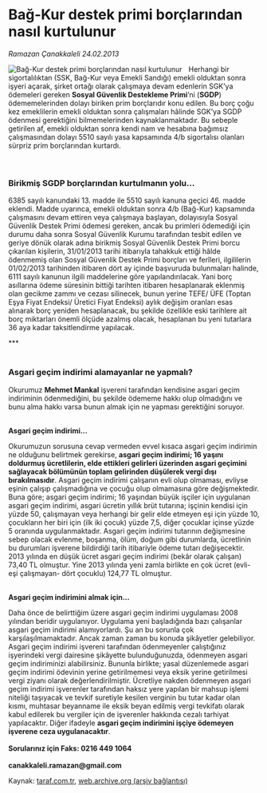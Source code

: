 # Bağ-Kur destek primi borçlarından nasıl kurtulunur

*Ramazan Çanakkaleli 24.02.2013*

<div class="yazi"><img align="left" alt="Bağ-Kur destek primi borçlarından nasıl kurtulunur" border="0" src="http://www.taraf.com.tr/fotoraflar/makaleler/bag-kur-destek-primi-borclarindan-nasil-kurtulunur_1797_orijinal.jpg" style="border-right-width:10px; border-color:#FFFFFF"/><p>Herhangi bir sigortalılıktan (SSK, Bağ-Kur veya Emekli Sandığı) emekli olduktan sonra işyeri açarak, şirket ortağı olarak çalışmaya devam edenlerin SGK’ya ödemeleri gereken <b>Sosyal Güvenlik Destekleme Primi</b>’ni (<b>SGDP</b>) ödememelerinden dolayı biriken prim borçlarıdır konu edilen. Bu borç çoğu kez emeklilerin emekli olduktan sonra çalışmaları hâlinde SGK’ya SGDP ödenmesi gerektiğini bilmemelerinden kaynaklanmaktadır. Bu sebeple getirilen af, emekli olduktan sonra kendi nam ve hesabına bağımsız çalışmasından dolayı 5510 sayılı yasa kapsamında 4/b sigortalısı olanları sürpriz prim borçlarından kurtardı.<br/><br/><br/></p>
<h3>Birikmiş SGDP borçlarından kurtulmanın yolu...</h3>
<p>6385 sayılı kanundaki 13. madde ile 5510 sayılı kanuna geçici 46. madde eklendi. Madde uyarınca, emekli olduktan sonra 4/b (Bağ-Kur) kapsamında çalışmasını devam ettiren veya çalışmaya başlayan, dolayısıyla Sosyal Güvenlik Destek Primi ödemesi gereken, ancak bu primleri ödemediği için durumu daha sonra Sosyal Güvenlik Kurumu tarafından tesbit edilen ve geriye dönük olarak adına birikmiş Sosyal Güvenlik Destek Primi borcu çıkarılan kişilerin, 31/01/2013 tarihi itibarıyla tahakkuk ettiği hâlde ödenmemiş olan Sosyal Güvenlik Destek Primi borçları ve ferîleri, ilgililerin 01/02/2013 tarihinden itibaren dört ay içinde başvuruda bulunmaları halinde, 6111 sayılı kanunun ilgili maddelerine göre yapılandırılacak.<b> </b>Yani borç asıllarına ödeme süresinin bittiği tarihten itibaren hesaplanarak eklenmiş olan gecikme zammı ve cezası silinecek, bunun yerine TEFE/ ÜFE (Toptan Eşya Fiyat Endeksi/ Üretici Fiyat Endeksi) aylık değişim oranları esas alınarak borç yeniden hesaplanacak, bu şekilde özellikle eski tarihlere ait borç miktarları önemli ölçüde azalmış olacak, hesaplanan bu yeni tutarlara 36 aya kadar taksitlendirme yapılacak.</p>
<p>***<br/><br/></p>
<h3>Asgari geçim indirimi alamayanlar ne yapmalı?</h3>
<p>Okurumuz <b>Mehmet Mankal</b> işvereni tarafından kendisine asgari geçim indiriminin ödenmediğini, bu şekilde ödememe hakkı olup olmadığını ve bunu alma hakkı varsa bunun almak için ne yapması gerektiğini soruyor.</p>
<p><b><br/>Asgari geçim indirimi...</b></p>
<p>Okurumuzun sorusuna cevap vermeden evvel kısaca asgari geçim indirimin ne olduğunu belirtmek gerekirse, <b>asgari geçim indirimi; 16 yaşını doldurmuş ücretlilerin, elde ettikleri gelirleri üzerinden asgari geçimini sağlayacak bölümünün toplam gelirinden düşülerek vergi dışı bırakılmasıdır</b>. Asgari geçim indirimi çalışanın evli olup olmaması, evliyse eşinin çalışıp çalışmadığına ve çocuğu olup olmamasına göre değişmektedir. Buna göre; asgari geçim indirimi; 16 yaşından büyük işçiler için uygulanan asgari geçim indirimi, asgari ücretin yıllık brüt tutarına; işçinin kendisi için yüzde 50, çalışmayan veya herhangi bir gelir elde etmeyen eşi için yüzde 10, çocukların her biri için (ilk iki çocuk) yüzde 7,5, diğer çocuklar içinse yüzde 5 oranında uygulanmaktadır. Asgari geçim indirimi tutarının değişmesine sebep olacak evlenme, boşanma, ölüm, doğum gibi durumlarda, ücretlinin bu durumları işverene bildirdiği tarih itibariyle ödeme tutarı değişecektir. 2013 yılında en düşük ücret asgari geçim indirimi (bekâr olarak çalışan) 73,40 TL olmuştur. Yine 2013 yılında yeni zamla birlikte en çok ücret (evli- eşi çalışmayan- dört çocuklu) 124,77 TL olmuştur. </p>
<p><b><br/>Asgari geçim indirimini almak için...</b></p>
<p>Daha önce de belirttiğim üzere asgari geçim indirimi uygulaması 2008 yılından beridir uygulanıyor. Uygulama yeni başladığında bazı çalışanlar asgari geçim indirimi alamıyorlardı. Şu an bu sorunla çok karşılaşılmamaktadır. Ancak zaman zaman bu konuda şikâyetler gelebiliyor. Asgari geçim indirimi işvereni tarafından ödenmeyenler çalıştığınız işyerindeki vergi dairesine şikâyette bulunduğunuzda, ödenmeyen asgari geçim indiriminizi alabilirsiniz. Bununla birlikte;<b> </b>yasal düzenlemede asgari geçim indirimi ödevinin yerine getirilmemesi veya eksik yerine getirilmesi vergi ziyanı olarak değerlendirilmiştir. Ücretliye nakden ödenmeyen asgari geçim indirimi işverenler tarafından haksız yere yapılan bir mahsup işlemi niteliği taşıyacak ve tevkif suretiyle kesilen verginin bu tutar kadar olan kısmı, muhtasar beyanname ile eksik beyan edilmiş vergi tevkifatı olarak kabul edilerek bu vergiler için de işverenler hakkında cezalı tarhiyat yapılacaktır. Diğer ifadeyle <b>asgari geçim indirimini işçiye ödemeyen işverene ceza uygulanacaktır</b>.<br/><br/><b>Sorularınız için Faks: 0216 449 1064<br/><br/></b><b>canakkaleli.ramazan@gmail.com</b></p>
</div>

Kaynak: [taraf.com.tr](http://www.taraf.com.tr/ramazan-canakkaleli/makale-bag-kur-destek-primi-borclarindan-nasil-kurtulunur.htm), [web.archive.org (arşiv bağlantısı)](http://web.archive.org/web/20131107161920/http://www.taraf.com.tr/ramazan-canakkaleli/makale-bag-kur-destek-primi-borclarindan-nasil-kurtulunur.htm)
